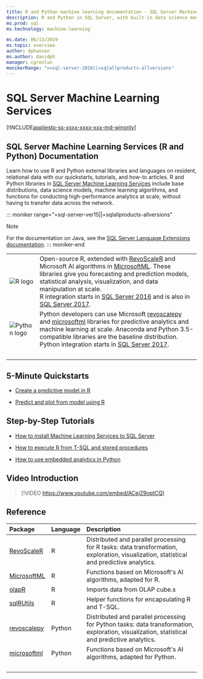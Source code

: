 ```yaml
---
title: R and Python machine learning documentation - SQL Server Machine Learning Services
description: R and Python in SQL Server, with built-in data science modeling and machine learning algorithms for enterprise data analysis at scale.
ms.prod: sql
ms.technology: machine-learning

ms.date: 06/13/2019
ms.topic: overview
author: dphansen
ms.author: davidph
manager: cgronlun
monikerRange: ">=sql-server-2016||=sqlallproducts-allversions"
---
```

# SQL Server Machine Learning Services
[!INCLUDE[appliesto-ss-xxxx-xxxx-xxx-md-winonly](../includes/appliesto-ss-xxxx-xxxx-xxx-md-winonly.md)]

## SQL Server Machine Learning Services (R and Python) Documentation

Learn how to use R and Python external libraries and languages on resident, relational data with our quickstarts, tutorials, and how-to articles. R and Python libraries in [SQL Server Machine Learning Services](what-is-sql-server-machine-learning.md) include base distributions, data science models, machine learning algorithms, and functions for conducting high-performance analytics at scale, without having to transfer data across the network.

::: moniker range="=sql-server-ver15||=sqlallproducts-allversions"
> [!NOTE]
> For the documentation on Java, see the [SQL Server Language Extensions documentation](https://docs.microsoft.com/sql/language-extensions/language-extensions-overview).
::: moniker-end

|   |   |
|---|:--|
| ![R logo](media/index/logo_r.png) | Open-source R, extended with [RevoScaleR](/machine-learning-server/r-reference/revoscaler/revoscaler) and Microsoft AI algorithms in [MicrosoftML](/machine-learning-server/r-reference/microsoftml/microsoftml-package). These libraries give you forecasting and prediction models, statistical analysis, visualization, and data manipulation at scale.<br/>R integration starts in [SQL Server 2016](install/sql-r-services-windows-install.md) and is also in [SQL Server 2017](install/sql-machine-learning-services-windows-install.md). |
| ![Python logo](media/index/logo_python.png) | Python developers can use Microsoft [revoscalepy](/machine-learning-server/python-reference/revoscalepy/revoscalepy-package) and [microsoftml](/machine-learning-server/python-reference/microsoftml/microsoftml-package) libraries for predictive analytics and machine learning at scale. Anaconda and Python 3.5-compatible libraries are the baseline distribution.<br/>Python integration starts in [SQL Server 2017](install/sql-machine-learning-services-windows-install.md). |
| &nbsp; | &nbsp; |

## 5-Minute Quickstarts

- [Create a predictive model in R](tutorials/rtsql-create-a-predictive-model-r.md)

- [Predict and plot from model using R](tutorials/rtsql-predict-and-plot-from-model.md)

## Step-by-Step Tutorials

- [How to install Machine Learning Services to SQL Server](install/sql-machine-learning-services-windows-install.md)

- [How to execute R from T-SQL and stored procedures](tutorials/sqldev-in-database-r-for-sql-developers.md)

- [How to use embedded analytics in Python](tutorials/sqldev-in-database-python-for-sql-developers.md)

## Video Introduction

> [!VIDEO https://www.youtube.com/embed/ACejZ9optCQ]

## Reference

| Package | Language | Description |
|:--------|:---------|:------------|
| [RevoScaleR](/machine-learning-server/r-reference/revoscaler/revoscaler) | R | Distributed and parallel processing for R tasks: data transformation, exploration, visualization, statistical and predictive analytics. |
| [MicrosoftML](/machine-learning-server/r-reference/microsoftml/microsoftml-package) | R | Functions based on Microsoft's AI algorithms, adapted for R. |
| [olapR](/machine-learning-server/r-reference/olapr/olapr) | R | Imports data from OLAP cube.s |
| [sqlRUtils](/machine-learning-server/r-reference/sqlrutils/sqlrutils) | R | Helper functions for encapsulating R and T-SQL. |
[revoscalepy](/machine-learning-server/python-reference/revoscalepy/revoscalepy-package) | Python | Distributed and parallel processing for Python tasks: data transformation, exploration, visualization, statistical and predictive analytics. |
| [microsoftml](/machine-learning-server/python-reference/microsoftml/microsoftml-package) | Python | Functions based on Microsoft's AI algorithms, adapted for Python. |
| &nbsp; | &nbsp; | &nbsp; |
